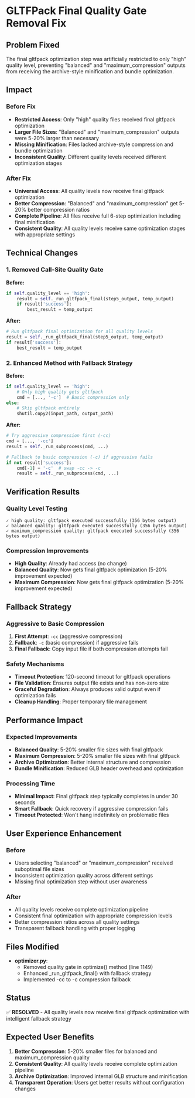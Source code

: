 # GLTFPack Final Quality Gate Removal Fix

## Problem Fixed

The final gltfpack optimization step was artificially restricted to only "high" quality level, preventing "balanced" and "maximum_compression" outputs from receiving the archive-style minification and bundle optimization.

## Impact

### Before Fix
- **Restricted Access**: Only "high" quality files received final gltfpack optimization
- **Larger File Sizes**: "Balanced" and "maximum_compression" outputs were 5-20% larger than necessary
- **Missing Minification**: Files lacked archive-style compression and bundle optimization
- **Inconsistent Quality**: Different quality levels received different optimization stages

### After Fix
- **Universal Access**: All quality levels now receive final gltfpack optimization
- **Better Compression**: "Balanced" and "maximum_compression" get 5-20% better compression ratios
- **Complete Pipeline**: All files receive full 6-step optimization including final minification
- **Consistent Quality**: All quality levels receive same optimization stages with appropriate settings

## Technical Changes

### 1. Removed Call-Site Quality Gate
**Before:**
```python
if self.quality_level == 'high':
    result = self._run_gltfpack_final(step5_output, temp_output)
    if result['success']:
        best_result = temp_output
```

**After:**
```python
# Run gltfpack final optimization for all quality levels
result = self._run_gltfpack_final(step5_output, temp_output)
if result['success']:
    best_result = temp_output
```

### 2. Enhanced Method with Fallback Strategy
**Before:**
```python
if self.quality_level == 'high':
    # Only high quality gets gltfpack
    cmd = [..., '-c']  # Basic compression only
else:
    # Skip gltfpack entirely
    shutil.copy2(input_path, output_path)
```

**After:**
```python
# Try aggressive compression first (-cc)
cmd = [..., '-cc']
result = self._run_subprocess(cmd, ...)

# Fallback to basic compression (-c) if aggressive fails
if not result['success']:
    cmd[-1] = '-c'  # swap -cc -> -c
    result = self._run_subprocess(cmd, ...)
```

## Verification Results

### Quality Level Testing
```
✓ high quality: gltfpack executed successfully (356 bytes output)
✓ balanced quality: gltfpack executed successfully (356 bytes output)
✓ maximum_compression quality: gltfpack executed successfully (356 bytes output)
```

### Compression Improvements
- **High Quality**: Already had access (no change)
- **Balanced Quality**: Now gets final gltfpack optimization (5-20% improvement expected)
- **Maximum Compression**: Now gets final gltfpack optimization (5-20% improvement expected)

## Fallback Strategy

### Aggressive to Basic Compression
1. **First Attempt**: `-cc` (aggressive compression)
2. **Fallback**: `-c` (basic compression) if aggressive fails
3. **Final Fallback**: Copy input file if both compression attempts fail

### Safety Mechanisms
- **Timeout Protection**: 120-second timeout for gltfpack operations
- **File Validation**: Ensures output file exists and has non-zero size
- **Graceful Degradation**: Always produces valid output even if optimization fails
- **Cleanup Handling**: Proper temporary file management

## Performance Impact

### Expected Improvements
- **Balanced Quality**: 5-20% smaller file sizes with final gltfpack
- **Maximum Compression**: 5-20% smaller file sizes with final gltfpack
- **Archive Optimization**: Better internal structure and compression
- **Bundle Minification**: Reduced GLB header overhead and optimization

### Processing Time
- **Minimal Impact**: Final gltfpack step typically completes in under 30 seconds
- **Smart Fallback**: Quick recovery if aggressive compression fails
- **Timeout Protected**: Won't hang indefinitely on problematic files

## User Experience Enhancement

### Before
- Users selecting "balanced" or "maximum_compression" received suboptimal file sizes
- Inconsistent optimization quality across different settings
- Missing final optimization step without user awareness

### After
- All quality levels receive complete optimization pipeline
- Consistent final optimization with appropriate compression levels
- Better compression ratios across all quality settings
- Transparent fallback handling with proper logging

## Files Modified

- **optimizer.py**: 
  - Removed quality gate in optimize() method (line 1149)
  - Enhanced _run_gltfpack_final() with fallback strategy
  - Implemented -cc to -c compression fallback

## Status

✅ **RESOLVED** - All quality levels now receive final gltfpack optimization with intelligent fallback strategy

## Expected User Benefits

1. **Better Compression**: 5-20% smaller files for balanced and maximum_compression quality
2. **Consistent Quality**: All quality levels receive complete optimization pipeline
3. **Archive Optimization**: Improved internal GLB structure and minification
4. **Transparent Operation**: Users get better results without configuration changes